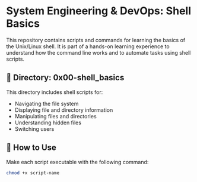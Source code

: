 # System Engineering & DevOps: Shell Basics

This repository contains scripts and commands for learning the basics of the Unix/Linux shell. It is part of a hands-on learning experience to understand how the command line works and to automate tasks using shell scripts.

## 📁 Directory: 0x00-shell_basics

This directory includes shell scripts for:
- Navigating the file system
- Displaying file and directory information
- Manipulating files and directories
- Understanding hidden files
- Switching users

## 🚀 How to Use
Make each script executable with the following command:
```bash
chmod +x script-name

